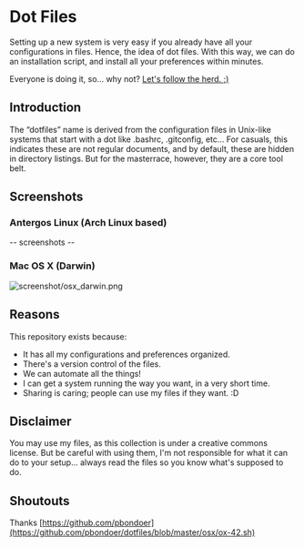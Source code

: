 # Dot Files

Setting up a new system is very easy if you already have all your configurations
in files. Hence, the idea of dot files. With this way, we can do an installation
script, and install all your preferences within minutes.

Everyone is doing it, so... why not?
[Let's follow the herd. ;)](https://github.com/search?utf8=%E2%9C%93&q=dot+files&type=)

## Introduction

The “dotfiles” name is derived from the configuration files in Unix-like systems
that start with a dot like .bashrc, .gitconfig, etc...
For casuals, this indicates these are not regular documents, and by default,
these are hidden in directory listings.
But for the masterrace, however, they are a core tool belt.

## Screenshots

### Antergos Linux (Arch Linux based)

-- screenshots --

### Mac OS X (Darwin)

![screenshot/osx_darwin.png](screenshots/osx_darwin.png)

## Reasons

This repository exists because:

* It has all my configurations and preferences organized.
* There's a version control of the files.
* We can automate all the things!
* I can get a system running the way you want, in a very short time.
* Sharing is caring; people can use my files if they want. :D

## Disclaimer

You may use my files, as this collection is under a creative commons license.
But be careful with using them, I'm not responsible for what it can do to your
setup... always read the files so you know what's supposed to do.

## Shoutouts

Thanks [https://github.com/pbondoer](https://github.com/pbondoer/dotfiles/blob/master/osx/ox-42.sh)
